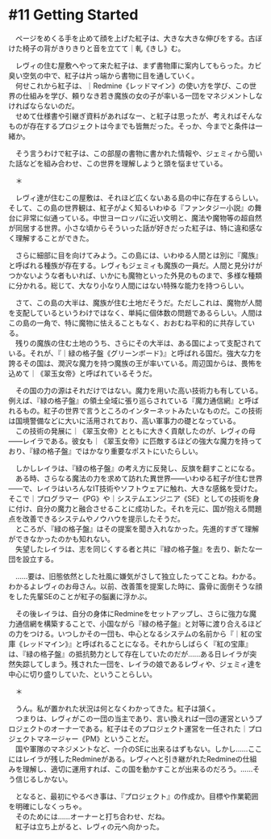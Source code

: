 # #11 Getting Started

　ページをめくる手を止めて顔を上げた紅子は、大きな大きな伸びをする。古ぼけた椅子の背がきりきりと音を立てて｜軋《きし》む。

　レヴィの住む屋敷へやって来た紅子は、まず書物庫に案内してもらった。カビ臭い空気の中で、紅子は片っ端から書物に目を通していく。  
　何せこれから紅子は、｜Redmine《レッドマイン》の使い方を学び、この世界の仕組みを学び、頼りなき若き魔族の女の子が率いる一団をマネジメントしなければならないのだ。  
　せめて仕様書や引継ぎ資料があればなー、と紅子は思ったが、考えればそんなものが存在するプロジェクトは今までも皆無だった。そっか、今までと条件は一緒か。

　そう言うわけで紅子は、この部屋の書物に書かれた情報や、ジェミィから聞いた話などを組み合わせ、この世界を理解しようと頭を悩ませている。

　＊

　レヴィ達が住むこの屋敷は、それほど広くないある島の中に存在するらしい。そして、この島の世界観は、紅子がよく知るいわゆる『ファンタジー小説』の舞台に非常に似通っている。中世ヨーロッパに近い文明と、魔法や魔物等の超自然が同居する世界。小さな頃からそういった話が好きだった紅子は、特に違和感なく理解することができた。

　さらに細部に目を向けてみよう。この島には、いわゆる人間とは別に『魔族』と呼ばれる種族が存在する。レヴィもジェミィも魔族の一員だ。人間と見分けがつかないような者もいれば、いかにも魔物といった外見のものまで、多様な種類に分かれる。総じて、大なり小なり人間にはない特殊な能力を持つらしい。

　さて、この島の大半は、魔族が住む土地だそうだ。ただしこれは、魔物が人間を支配しているというわけではなく、単純に個体数の問題であるらしい。人間はこの島の一角で、特に魔物に怯えることもなく、おおむね平和的に共存している。  
　残りの魔族の住む土地のうち、さらにその大半は、ある国によって支配されている。それが、『｜緑の格子盤《グリーンボード》』と呼ばれる国だ。強大な力を誇るその国は、潤沢な魔力を持つ魔族の王が率いている。周辺国からは、畏怖を込めて｜《翠玉女帝》と呼ばれているそうだ。

　その国の力の源はそれだけではない。魔力を用いた高い技術力も有している。例えば、『緑の格子盤』の領土全域に張り巡らされている『魔力通信網』と呼ばれるもの。紅子の世界で言うところのインターネットみたいなものだ。この技術は国境警備などに大いに活用されており、高い軍事力の礎となっている。  
　この技術の発展に｜《翠玉女帝》とともに大きく貢献したのが、レヴィの母――レイラである。彼女も｜《翠玉女帝》に匹敵するほどの強大な魔力を持っており、『緑の格子盤』ではかなり重要なポストにいたらしい。

　しかしレイラは、『緑の格子盤』の考え方に反発し、反旗を翻すことになる。  
　ある時、さらなる魔法の力を求めて訪れた異世界――いわゆる紅子が住む世界――で、レイラはいろんなIT技術やソフトウェアに触れ、大きな感銘を受けた。そこで｜プログラマー《PG》や｜システムエンジニア《SE》としての技術を身に付け、自分の魔力と融合させることに成功した。それを元に、国が抱える問題点を改善できるシステムやノウハウを提示したそうだ。  
　ところが、『緑の格子盤』はその提案を聞き入れなかった。先進的すぎて理解ができなかったのかも知れない。  
　失望したレイラは、志を同じくする者と共に『緑の格子盤』を去り、新たな一団を設立する。

　……要は、旧態依然とした社風に嫌気がさして独立したってことね。わかる。わかるよレヴィのお母さん。以前、改善策を提案した時に、露骨に面倒そうな顔をした先輩SEのことが紅子の脳裏に浮かぶ。

　その後レイラは、自分の身体にRedmineをセットアップし、さらに強力な魔力通信網を構築することで、小国ながら『緑の格子盤』と対等に渡り合えるほどの力をつける。いつしかその一団も、中心となるシステムの名前から『｜紅の宝庫《レッドマイン》』と呼ばれることになる。それからしばらく『紅の宝庫』は、『緑の格子盤』の抵抗勢力として存在していたのだが……ある日レイラが突然失踪してしまう。残された一団を、レイラの娘であるレヴィや、ジェミィ達を中心に切り盛りしていた、ということらしい。

　＊

　うん。私が置かれた状況は何となくわかってきた。紅子は頷く。  
　つまりは、レヴィがこの一団の当主であり、言い換えれば一団の運営というプロジェクトのオーナーである。紅子はそのプロジェクト運営を一任された｜プロジェクトマネージャー《PM》ということだ。  
　国や軍隊のマネジメントなど、一介のSEに出来るはずもない。しかし……ここにはレイラが残したRedmineがある。レヴィへと引き継がれたRedmineの仕組みを理解し、適切に運用すれば、この国を動かすことが出来るのだろう。……そう信じるしかない。

　となると、最初にやるべき事は、『プロジェクト』の作成か。目標や作業範囲を明確にしなくっちゃ。  
　そのためには……オーナーと打ち合わせ、だね。  
　紅子は立ち上がると、レヴィの元へ向かった。
